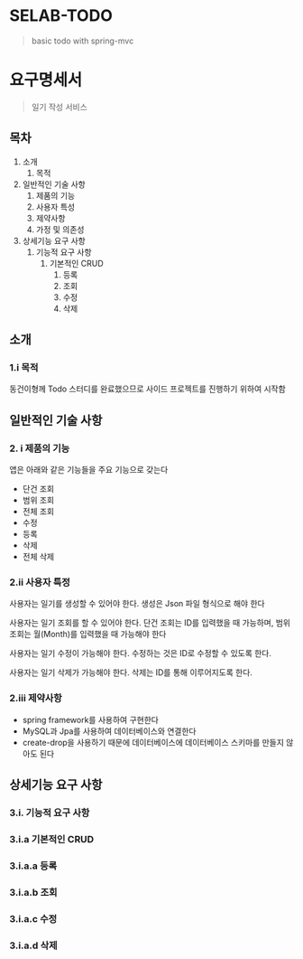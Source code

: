 # SELAB-TODO
> basic todo with spring-mvc

# 요구명세서
> 일기 작성 서비스

## 목차
1. 소개
   1. 목적
2. 일반적인 기술 사항
   1. 제품의 기능
   2. 사용자 특성
   3. 제약사항
   4. 가정 및 의존성
3. 상세기능 요구 사항
   1. 기능적 요구 사항
      1. 기본적인 CRUD
         1. 등록
         2. 조회
         3. 수정
         4. 삭제

## 소개
### 1.i 목적
동건이형께 Todo 스터디를 완료했으므로 사이드 프로젝트를 진행하기 위하여 시작함
## 일반적인 기술 사항
### 2. i 제품의 기능
앱은 아래와 같은 기능들을 주요 기능으로 갖는다
* 단건 조회
* 범위 조회
* 전체 조회
* 수정
* 등록
* 삭제
* 전체 삭제
### 2.ii 사용자 특정
사용자는 일기를 생성할 수 있어야 한다. 생성은 Json 파일 형식으로 해야 한다


사용자는 일기 조회를 할 수 있어야 한다. 단건 조회는 ID를 입력했을 때 가능하며, 범위 조회는
월(Month)를 입력했을 때 가능해야 한다


사용자는 일기 수정이 가능해야 한다. 수정하는 것은 ID로 수정할 수 있도록 한다.


사용자는 일기 삭제가 가능해야 한다. 삭제는 ID를 통해 이루어지도록 한다.
### 2.iii 제약사항
* spring framework를 사용하여 구현한다
* MySQL과 Jpa를 사용하여 데이터베이스와 연결한다
* create-drop을 사용하기 때문에 데이터베이스에 데이터베이스 스키마를 만들지 않아도 된다

## 상세기능 요구 사항
### 3.i. 기능적 요구 사항
### 3.i.a 기본적인 CRUD
### 3.i.a.a 등록
### 3.i.a.b 조회
### 3.i.a.c 수정
### 3.i.a.d 삭제


